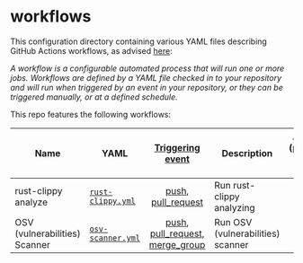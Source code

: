 # workflows

This configuration directory containing various YAML files describing GitHub Actions workflows,
as advised [here](https://docs.github.com/en/actions/get-started/understanding-github-actions#workflows):

_A workflow is a configurable automated process that will run one or more jobs.
Workflows are defined by a YAML file checked in to your repository and will run when triggered by an event in your repository,
or they can be triggered manually, or at a defined schedule._

This repo features the following workflows:

| Name                          | YAML                                 |                                                                                                              [Triggering <br>event](https://docs.github.com/en/actions/reference/events-that-trigger-workflows)                                                                                                               | Description                       | Artifacts <br>(produced during runtime) |
|-------------------------------|--------------------------------------|:-----------------------------------------------------------------------------------------------------------------------------------------------------------------------------------------------------------------------------------------------------------------------------------------------------------------------------:|-----------------------------------|:---------------------------------------:|
| rust-clippy analyze           | [`rust-clippy.yml`](rust-clippy.yml) |                                                               [push](https://docs.github.com/en/actions/reference/events-that-trigger-workflows#push), [pull_request](https://docs.github.com/en/actions/reference/events-that-trigger-workflows#pull_request)                                                                | Run rust-clippy analyzing         |                   :x:                   |
| OSV (vulnerabilities) Scanner | [`osv-scanner.yml`](osv-scanner.yml) | [push](https://docs.github.com/en/actions/reference/events-that-trigger-workflows#push), [pull_request](https://docs.github.com/en/actions/reference/events-that-trigger-workflows#pull_request), [merge_group](https://docs.github.com/en/actions/reference/workflows-and-actions/events-that-trigger-workflows#merge_group) | Run OSV (vulnerabilities) scanner |           :white_check_mark:            |
